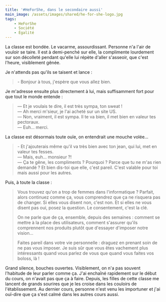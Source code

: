 ```yaml
---
title: '#HeForShe, dans le secondaire aussi'
main_image: /assets/images/shared/he-for-she-logo.jpg
tags:
    - HeForShe
    - Société
    - Égalité
---
```


La classe est bondée. Le vacarme, assourdissant. Personne n'a l'air de vouloir
se taire. Il est à demi-penché sur elle, la complimente lourdement sur son
décolleté pendant qu'elle lui répète d'aller s'asseoir, que c'est l'heure,
visiblement gênée.

<!-- more -->

Je n'attends pas qu'ils se taisent et lance&nbsp;:

> &#45; Bonjour à tous, j'espère que vous allez bien.

Je m'adresse ensuite plus directement à lui, mais suffisamment fort pour que
tout le monde entende&nbsp;:

> — Et je voulais te dire, il est très sympa, ton sweat !  
> — Ah merci m'sieur, je l'ai acheté sur un site US.  
> — Non, vraiment, il est sympa. Il te va bien, il met bien en valeur tes
> pectoraux.  
> — Euh… merci.

La classe est désormais toute ouïe, on entendrait une mouche volée…

> &#45; Et j'ajouterais même qu'il va très bien avec ton jean, qui lui, met en
> valeur tes fesses.  
> — Mais, euh… monsieur&nbsp;?!  
> — Ça te gêne, les compliments&nbsp;? Pourquoi&nbsp;? Parce que tu ne m'as rien
> demandé&nbsp;? Et bien dis-toi que elle, c'est pareil. C'est valable pour toi
> mais aussi pour les autres.

Puis, à toute la classe&nbsp;:

> Vous trouvez qu'on a trop de femmes dans l'informatique&nbsp;? Parfait, alors
> continuez comme ça, vous comprendrez que ça ne risquera pas de changer. Si
> elles vous disent non, c'est non. Et si elles ne vous disent pas oui, posez la
> question. Le consentement, c'est la clé.
>
> On ne parle que de ça, ensemble, depuis des semaines&nbsp;: comment se mettre
> à la place des utilisateurs, comment s'assurer qu'ils comprennent nos produits
> plutôt que d'essayer d'imposer notre vision…
>
> Faites pareil dans votre vie personnelle&nbsp;: draguez en prenant soin de ne
> pas vous imposer. Je suis sûr que vous êtes vachement plus intéressants quand
> vous parlez de vous que quand vous faites vos boloss, là !

Grand silence, bouches ouvertes. Visiblement, on n'a pas souvent l'habitude de
leur parler comme ça. J'ai enchaîné rapidement sur le début du cours, on n'avait
pas que ça à faire. Depuis, les filles de cette classe me lancent de grands
sourires que je les croise dans les couloirs de l'établissement. Au dernier
cours, personne n'est venu les importuner et j'ai ouï-dire que ça s'est calmé
dans les autres cours aussi.
